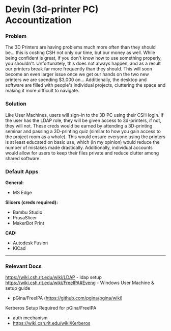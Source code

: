 # Devin (3d-printer PC) Accountization

### Problem
The 3D Printers are having problems much more often than they should be... this is costing CSH not only our time, but our money as well. While being confident is great, if you don't know how to use something properly, you shouldn't. Unfortunately, this does not always happen, and as a result our printers break far more frequently than they should. This will soon become an even larger issue once we get our hands on the two new printers we are spending $3,000 on... Additionally, the desktop and software are filled with people's individual projects, cluttering the space and making it more difficult to navigate.


### Solution
Like User Machines, users will sign-in to the 3D PC using their CSH login. If the user has the LDAP role, they will be given access to 3d-printers, if not, they will not. These creds would be earned by attending a 3D-printing seminar and passing a 3D-printing quiz (similar to how you gain access to the project room as a whole). This would ensure everyone using the printers is at least educated on basic use, which (in my opinion) would reduce the number of mistakes made drastically. Additionally, individual accounts would allow for users to keep their files private and reduce clutter among shared software. 


### Default Apps
**General:**
* MS Edge

**Slicers (creds required):**
* Bambu Studio
* PrusaSlicer
* MakerBot Print

**CAD:**
* Autodesk Fusion
* KiCad 

 
***


### Relevant Docs

https://wiki.csh.rit.edu/wiki/LDAP	-	ldap setup
https://wiki.csh.rit.edu/wiki/FreeIPA#Eveng 	-	Windows User Machine & setup guide
* pGina/FreeIPA (https://github.com/pgina/pgina/wiki)

Kerberos Setup Required for pGina/FreeIPA
- auth mechanism
- https://wiki.csh.rit.edu/wiki/Kerberos